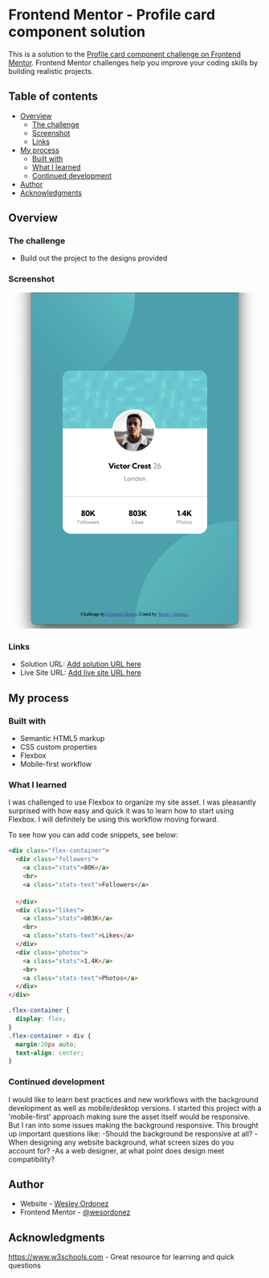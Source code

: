# Frontend Mentor - Profile card component solution

This is a solution to the [Profile card component challenge on Frontend Mentor](https://www.frontendmentor.io/challenges/profile-card-component-cfArpWshJ). Frontend Mentor challenges help you improve your coding skills by building realistic projects.

## Table of contents

- [Overview](#overview)
  - [The challenge](#the-challenge)
  - [Screenshot](#screenshot)
  - [Links](#links)
- [My process](#my-process)
  - [Built with](#built-with)
  - [What I learned](#what-i-learned)
  - [Continued development](#continued-development)
- [Author](#author)
- [Acknowledgments](#acknowledgments)


## Overview

### The challenge

- Build out the project to the designs provided

### Screenshot

![](./images/screenshot.png)


### Links

- Solution URL: [Add solution URL here](https://your-solution-url.com)
- Live Site URL: [Add live site URL here](https://your-live-site-url.com)

## My process

### Built with

- Semantic HTML5 markup
- CSS custom properties
- Flexbox
- Mobile-first workflow



### What I learned

I was challenged to use Flexbox to organize my site asset. I was pleasantly surprised with how easy and quick it was to learn how to start using Flexbox. I will definitely be using this workflow moving forward.


To see how you can add code snippets, see below:

```html
<div class="flex-container">
  <div class="followers">
    <a class="stats">80K</a>
    <br>
    <a class="stats-text">Followers</a>

  </div>
  <div class="likes">
    <a class="stats">803K</a>
    <br>
    <a class="stats-text">Likes</a>
  </div>
  <div class="photos">
    <a class="stats">1.4K</a>
    <br>
    <a class="stats-text">Photos</a>
  </div>
</div>
```
```css
.flex-container {
  display: flex;
}
.flex-container > div {
  margin:20px auto;
  text-align: center;
}
```


### Continued development

I would like to learn best practices and new workflows with the background development as well as mobile/desktop versions. I started this project with a 'mobile-first' approach making sure the asset itself would be responsive. But I ran into some issues making the background responsive. This brought up important questions like:
  -Should the background be responsive at all?
  -When designing any website background, what screen sizes do you account for?
  -As a web designer, at what point does design meet compatibility?



## Author

- Website - [Wesley Ordonez](https://wesordonez.github.io/cv/)
- Frontend Mentor - [@wesordonez](https://www.frontendmentor.io/profile/wesordonez)



## Acknowledgments

https://www.w3schools.com - Great resource for learning and quick questions
